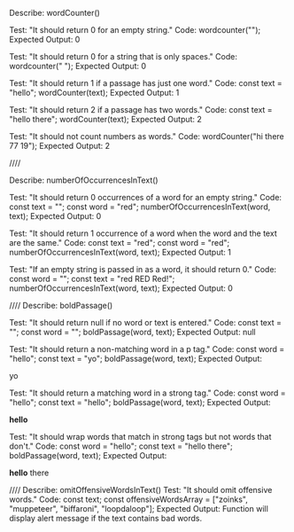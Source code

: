 Describe: wordCounter()

Test: 
    "It should return 0 for an empty string."
Code:
    wordcounter("");
Expected Output: 0

Test:
    "It should return 0 for a string that is only spaces."
Code:
    wordcounter("  ");
Expected Output: 0

Test: 
    "It should return 1 if a passage has just one word."
Code:
    const text = "hello";
    wordCounter(text);
Expected Output: 1

Test: 
    "It should return 2 if a passage has two words."
Code:
    const text = "hello there";
    wordCounter(text);
Expected Output: 2

Test: 
    "It should not count numbers as words."
Code: 
    wordCounter("hi there 77 19");
Expected Output: 2

////

Describe: numberOfOccurrencesInText()

Test: 
    "It should return 0 occurrences of a word for an empty string."
Code:
    const text = "";
    const word = "red";
    numberOfOccurrencesInText(word, text);
Expected Output: 0

Test: 
    "It should return 1 occurrence of a word when the word and the text are the same."
Code:
    const text = "red";
    const word = "red";
    numberOfOccurrencesInText(word, text);
Expected Output: 1

Test: 
    "If an empty string is passed in as a word, it should return 0."
Code:
    const word = "";
    const text = "red RED Red!";
    numberOfOccurrencesInText(word, text);
Expected Output: 0

////
Describe: boldPassage()

Test: 
    "It should return null if no word or text is entered."
Code:
    const text = "";
    const word = "";
    boldPassage(word, text);
Expected Output: null

Test: 
    "It should return a non-matching word in a p tag."
Code:
    const word = "hello";
    const text = "yo";
    boldPassage(word, text);
Expected Output: <p>yo</p>

Test: 
    "It should return a matching word in a strong tag."
Code:
    const word = "hello";
    const text = "hello";
    boldPassage(word, text);
Expected Output: <p><strong>hello</strong></p>

Test: 
    "It should wrap words that match in strong tags but not words that don't."
Code:
    const word = "hello";
    const text = "hello there";
    boldPassage(word, text);
Expected Output: <p><strong>hello</strong> there</p>

////
Describe: omitOffensiveWordsInText()
Test:
    "It should omit offensive words."
Code:
    const text;
    const offensiveWordsArray = ["zoinks", "muppeteer", "biffaroni", "loopdaloop"];
Expected Output: Function will display alert message if the text contains bad words.



